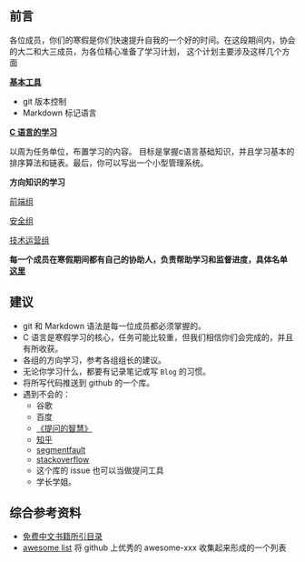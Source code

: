 ## 前言

各位成员，你们的寒假是你们快速提升自我的一个好的时间。在这段期间内，协会的大二和大三成员，为各位精心准备了学习计划，
这个计划主要涉及这样几个方面

[**基本工具**](./git_Markdown.md)
   - git 版本控制
   - Markdown 标记语言
   
[**C 语言的学习**](./c.md)
 
以周为任务单位，布置学习的内容。
目标是掌握c语言基础知识，并且学习基本的排序算法和链表。最后，你可以写出一个小型管理系统。

**方向知识的学习**
 
 [前端组](./web.md)

 [安全组](./safe.md)  
 
 [技术运营组](./ope.md)
 
**每一个成员在寒假期间都有自己的协助人，负责帮助学习和监督进度，具体名单 [这里](./member.md)**
 
## 建议 
* git 和 Markdown 语法是每一位成员都必须掌握的。
* C 语言是寒假学习的核心，任务可能比较重，但我们相信你们会完成的，并且有所收获。
* 各组的方向学习，参考各组组长的建议。
* 无论你学习什么，都要有记录笔记或写 `Blog` 的习惯。
* 将所写代码推送到 github 的一个库。
* 遇到不会的：
  *   谷歌
  *   百度
  *   [《提问的智慧》](http://www.jianshu.com/p/60dd8e9cd12f)
  *   [知乎]( https://www.zhihu.com/)
  *   [segmentfault](http://segmentfault.com/)
  *   [stackoverflow](http://stackoverflow.com/)
  *   这个库的 issue 也可以当做提问工具
  *   学长学姐。

## 综合参考资料
 - [免费中文书籍所引目录](https://github.com/vhf/free-programming-books/blob/master/free-programming-books-zh.md#cc)
 - [awesome list](https://github.com/sindresorhus/awesome) 将  github 上优秀的 awesome-xxx 收集起来形成的一个列表

    


  
   
  
